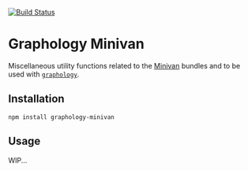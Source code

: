 [![Build Status](https://travis-ci.org/graphology/graphology-minivan.svg)](https://travis-ci.org/graphology/graphology-minivan)

# Graphology Minivan

Miscellaneous utility functions related to the [Minivan](https://github.com/medialab/minivan) bundles and to be used with [`graphology`](https://graphology.github.io).

## Installation

```
npm install graphology-minivan
```

## Usage

WIP...
